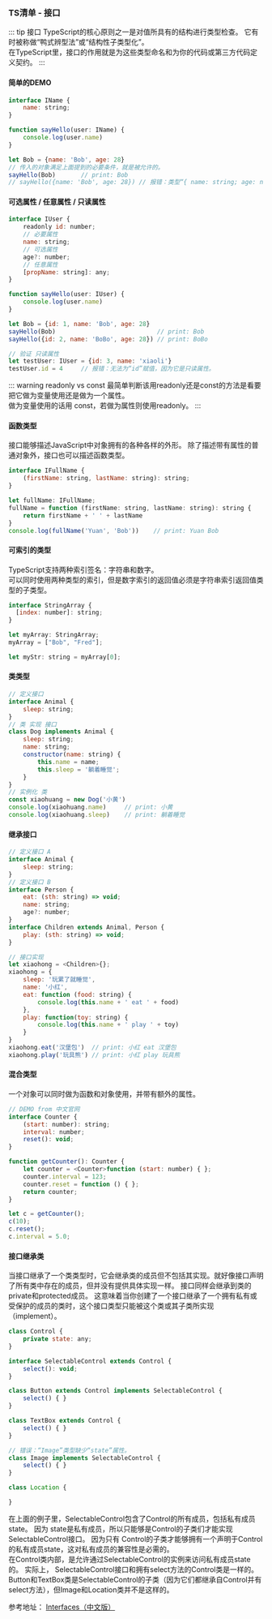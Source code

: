 ### TS清单 - 接口
::: tip 接口
TypeScript的核心原则之一是对值所具有的结构进行类型检查。 它有时被称做“鸭式辨型法”或“结构性子类型化”。 <br/>
在TypeScript里，接口的作用就是为这些类型命名和为你的代码或第三方代码定义契约。
:::

#### 简单的DEMO
```js
interface IName {
    name: string;
}

function sayHello(user: IName) {
    console.log(user.name)
}

let Bob = {name: 'Bob', age: 28}
// 传入的对象满足上面提到的必要条件，就是被允许的。
sayHello(Bob)       // print: Bob
// sayHello({name: 'Bob', age: 28}) // 报错：类型“{ name: string; age: number; }”的参数不能赋给类型“IName”的参数。
```

#### 可选属性 / 任意属性 / 只读属性
```js
interface IUser {
    readonly id: number;
    // 必要属性
    name: string;
    // 可选属性
    age?: number;
    // 任意属性
    [propName: string]: any;
}

function sayHello(user: IUser) {
    console.log(user.name)
}

let Bob = {id: 1, name: 'Bob', age: 28}
sayHello(Bob)                            // print: Bob
sayHello({id: 2, name: 'BoBo', age: 28}) // print: BoBo

// 验证 只读属性
let testUser: IUser = {id: 3, name: 'xiaoli'}
testUser.id = 4     // 报错：无法为“id”赋值，因为它是只读属性。
```

::: warning readonly vs const
最简单判断该用readonly还是const的方法是看要把它做为变量使用还是做为一个属性。<br/>
做为变量使用的话用 const，若做为属性则使用readonly。
:::

#### 函数类型
接口能够描述JavaScript中对象拥有的各种各样的外形。 除了描述带有属性的普通对象外，接口也可以描述函数类型。
```js
interface IFullName {
    (firstName: string, lastName: string): string;
}

let fullName: IFullName;
fullName = function (firstName: string, lastName: string): string {
    return firstName + ' ' + lastName
}
console.log(fullName('Yuan', 'Bob'))    // print: Yuan Bob
```

#### 可索引的类型
TypeScript支持两种索引签名：字符串和数字。<br/>
可以同时使用两种类型的索引，但是数字索引的返回值必须是字符串索引返回值类型的子类型。 
```js
interface StringArray {
  [index: number]: string;
}

let myArray: StringArray;
myArray = ["Bob", "Fred"];

let myStr: string = myArray[0];
```

#### 类类型
```js
// 定义接口
interface Animal {
    sleep: string;
}
// 类 实现 接口
class Dog implements Animal {
    sleep: string;
    name: string;
    constructor(name: string) {
        this.name = name;
        this.sleep = '躺着睡觉';
    }
}
// 实例化 类
const xiaohuang = new Dog('小黄')
console.log(xiaohuang.name)     // print: 小黄
console.log(xiaohuang.sleep)    // print: 躺着睡觉
```

#### 继承接口
```js
// 定义接口 A
interface Animal {
    sleep: string;
}
// 定义接口 B
interface Person {
    eat: (sth: string) => void;
    name: string;
    age?: number;
}
interface Children extends Animal, Person {
    play: (sth: string) => void;
}

// 接口实现
let xiaohong = <Children>{};
xiaohong = {
    sleep: '玩累了就睡觉',
    name: '小红',
    eat: function (food: string) {
        console.log(this.name + ' eat ' + food)
    },
    play: function(toy: string) {
        console.log(this.name + ' play ' + toy)
    }
}
xiaohong.eat('汉堡包')  // print: 小红 eat 汉堡包
xiaohong.play('玩具熊') // print: 小红 play 玩具熊
```

#### 混合类型
一个对象可以同时做为函数和对象使用，并带有额外的属性。
```js
// DEMO from 中文官网
interface Counter {
    (start: number): string;
    interval: number;
    reset(): void;
}

function getCounter(): Counter {
    let counter = <Counter>function (start: number) { };
    counter.interval = 123;
    counter.reset = function () { };
    return counter;
}

let c = getCounter();
c(10);
c.reset();
c.interval = 5.0;
```

#### 接口继承类
当接口继承了一个类类型时，它会继承类的成员但不包括其实现。就好像接口声明了所有类中存在的成员，但并没有提供具体实现一样。 接口同样会继承到类的private和protected成员。 这意味着当你创建了一个接口继承了一个拥有私有或受保护的成员的类时，这个接口类型只能被这个类或其子类所实现（implement）。
```js
class Control {
    private state: any;
}

interface SelectableControl extends Control {
    select(): void;
}

class Button extends Control implements SelectableControl {
    select() { }
}

class TextBox extends Control {
    select() { }
}

// 错误：“Image”类型缺少“state”属性。
class Image implements SelectableControl {
    select() { }
}

class Location {

}
```
在上面的例子里，SelectableControl包含了Control的所有成员，包括私有成员state。 因为 state是私有成员，所以只能够是Control的子类们才能实现SelectableControl接口。 因为只有 Control的子类才能够拥有一个声明于Control的私有成员state，这对私有成员的兼容性是必需的。<br/>
在Control类内部，是允许通过SelectableControl的实例来访问私有成员state的。 实际上， SelectableControl接口和拥有select方法的Control类是一样的。 Button和TextBox类是SelectableControl的子类（因为它们都继承自Control并有select方法），但Image和Location类并不是这样的。

参考地址：
<a href="https://www.tslang.cn/docs/handbook/interfaces.html" target="_blank">Interfaces（中文版）</a><br />



